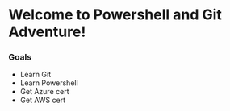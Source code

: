# Welcome to Powershell and Git Adventure!
### Goals
* Learn Git
* Learn Powershell
* Get Azure cert
* Get AWS cert


